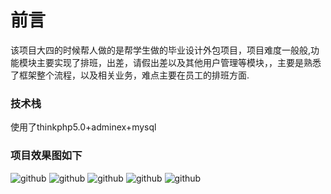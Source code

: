 前言
==================================

该项目大四的时候帮人做的是帮学生做的毕业设计外包项目，项目难度一般般,功能模块主要实现了排班，出差，请假出差以及其他用户管理等模块，，主要是熟悉了框架整个流程，以及相关业务，难点主要在员工的排班方面.

### 技术栈
使用了thinkphp5.0+adminex+mysql

### 项目效果图如下
![github](https://github.com/shisiying/images/blob/master/%E9%A6%96%E9%A1%B5.png "首页")
![github](https://github.com/shisiying/images/blob/master/%E6%8E%92%E7%8F%AD.png "排班")
![github](https://github.com/shisiying/images/blob/master/%E5%87%BA%E5%8B%A4.png "出勤")
![github](https://github.com/shisiying/images/blob/master/%E7%94%A8%E6%88%B7.png "用户")
![github](https://github.com/shisiying/images/blob/master/%E6%8E%92%E7%8F%AD1.png "用户")


